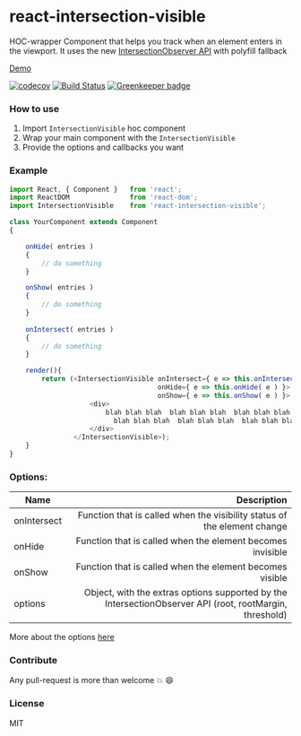 # react-intersection-visible
HOC-wrapper Component that helps you track when an element enters in the viewport. It uses the new [IntersectionObserver API](https://developer.mozilla.org/en-US/docs/Web/API/IntersectionObserver)
with polyfill fallback

[Demo](http://avraammavridis.github.io/react-intersection-visible/)

[![codecov](https://codecov.io/gh/AvraamMavridis/react-intersection-visible/branch/master/graph/badge.svg)](https://codecov.io/gh/AvraamMavridis/react-intersection-visible) [![Build Status](https://travis-ci.org/AvraamMavridis/react-intersection-visible.svg?branch=master)](https://travis-ci.org/AvraamMavridis/react-intersection-visible) [![Greenkeeper badge](https://badges.greenkeeper.io/AvraamMavridis/react-intersection-visible.svg)](https://greenkeeper.io/)

### How to use

1. Import `IntersectionVisible` hoc component
2. Wrap your main component with the `IntersectionVisible`
3. Provide the options and callbacks you want

### Example


```javascript
import React, { Component }   from 'react';
import ReactDOM               from 'react-dom';
import IntersectionVisible    from 'react-intersection-visible';

class YourComponent extends Component
{

    onHide( entries )
    {
        // do something
    }

    onShow( entries )
    {
        // do something
    }
    
    onIntersect( entries )
    {
        // do something
    }

    render(){
        return (<IntersectionVisible onIntersect={ e => this.onIntersect( e ) }
                                     onHide={ e => this.onHide( e ) }>
                                     onShow={ e => this.onShow( e ) }>
                    <div>
                        blah blah blah  blah blah blah  blah blah blah  blah blah
                          blah blah blah  blah blah blah  blah blah blah
                    </div>
                </IntersectionVisible>);
    }
}

  ```

### Options:

| Name        | Description           
| ------------- |-------------:|
| onIntersect    | Function that is called when the visibility status of the element change  |
| onHide    | Function that is called when the element becomes invisible |  
| onShow    | Function that is called when the element becomes visible  | 
| options    | Object, with the extras options supported by the IntersectionObserver API (root, rootMargin, threshold)|

More about the options [here](https://developers.google.com/web/updates/2016/04/intersectionobserver?hl=en)

### Contribute

Any pull-request is more than welcome :boom: :smile:

### License

MIT

